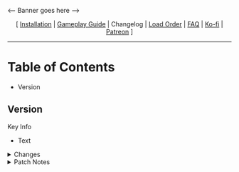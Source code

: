 
<-- Banner goes here -->

<p align="center">
  [ <a href="https://github.com/Oghma-Infinium/BingusGate3/blob/main/README.md">Installation</a> |
  <a href="javascript:;">Gameplay Guide</a> |
  Changelog |
  <a href="javascript:;">Load Order</a> |
  <a href="javascript:;">FAQ</a> |
  <a href="https://ko-fi.com/aljoxo">Ko-fi</a> | 
  <a href="https://www.patreon.com/aljoxo">Patreon</a> ]
</p>

---

# Table of Contents

- Version

## Version

Key Info

 - Text

<Details>
<summary>Changes</summary>

### Updated

 - Text

### Added

 - Text

### Removed

 - Text

</Details>

<Details>
<summary>Patch Notes</summary>

### Bug Fixes  

- Text

### Tweaks and Balance  

- Text

</Details>